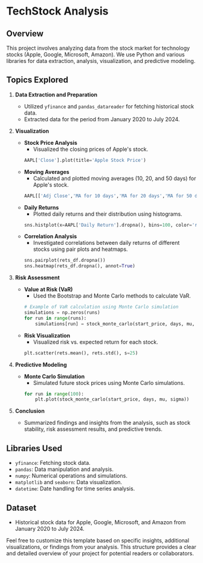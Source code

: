 # TechStock Analysis

## Overview
This project involves analyzing data from the stock market for technology stocks (Apple, Google, Microsoft, Amazon). We use Python and various libraries for data extraction, analysis, visualization, and predictive modeling.

## Topics Explored
1. **Data Extraction and Preparation**
   - Utilized `yfinance` and `pandas_datareader` for fetching historical stock data.
   - Extracted data for the period from January 2020 to July 2024.

2. **Visualization**
   - **Stock Price Analysis**
     - Visualized the closing prices of Apple's stock.
     ```python
     AAPL['Close'].plot(title='Apple Stock Price')
     ```
   - **Moving Averages**
     - Calculated and plotted moving averages (10, 20, and 50 days) for Apple's stock.
     ```python
     AAPL[['Adj Close','MA for 10 days','MA for 20 days','MA for 50 days']].plot(figsize=(12,5))
     ```
   - **Daily Returns**
     - Plotted daily returns and their distribution using histograms.
     ```python
     sns.histplot(x=AAPL['Daily Return'].dropna(), bins=100, color='red')
     ```
   - **Correlation Analysis**
     - Investigated correlations between daily returns of different stocks using pair plots and heatmaps.
     ```python
     sns.pairplot(rets_df.dropna())
     sns.heatmap(rets_df.dropna(), annot=True)
     ```

3. **Risk Assessment**
   - **Value at Risk (VaR)**
     - Used the Bootstrap and Monte Carlo methods to calculate VaR.
     ```python
     # Example of VaR calculation using Monte Carlo simulation
     simulations = np.zeros(runs)
     for run in range(runs):
         simulations[run] = stock_monte_carlo(start_price, days, mu, sigma)[days-1]
     ```
   - **Risk Visualization**
     - Visualized risk vs. expected return for each stock.
     ```python
     plt.scatter(rets.mean(), rets.std(), s=25)
     ```

4. **Predictive Modeling**
   - **Monte Carlo Simulation**
     - Simulated future stock prices using Monte Carlo simulations.
     ```python
     for run in range(100):
         plt.plot(stock_monte_carlo(start_price, days, mu, sigma))
     ```

5. **Conclusion**
   - Summarized findings and insights from the analysis, such as stock stability, risk assessment results, and predictive trends.

## Libraries Used
- `yfinance`: Fetching stock data.
- `pandas`: Data manipulation and analysis.
- `numpy`: Numerical operations and simulations.
- `matplotlib` and `seaborn`: Data visualization.
- `datetime`: Date handling for time series analysis.

## Dataset
- Historical stock data for Apple, Google, Microsoft, and Amazon from January 2020 to July 2024.


Feel free to customize this template based on specific insights, additional visualizations, or findings from your analysis. This structure provides a clear and detailed overview of your project for potential readers or collaborators.
